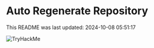 # Auto Regenerate Repository

This README was last updated: 2024-10-08 05:51:17

 ![TryHackMe](https://tryhackme.com/badge/533634)